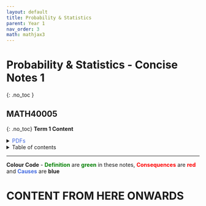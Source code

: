 ```yaml
---
layout: default
title: Probability & Statistics
parent: Year 1
nav_order: 3
math: mathjax3
---
```

# Probability & Statistics - Concise Notes 1
{: .no_toc }
## MATH40005
{: .no_toc}
**Term 1 Content**

<head>
  <style>
ol.n {list-style-type: none;}
  </style>
</head>
  

<details closed markdown="block">
  <summary>
    <span style="color: RoyalBlue;">PDFs</span>
  </summary>
  
  - <a href="/notes/pdfs/Y1Concise/PAS-MATH4005-c.pdf" target="_blank" style="color:#801fff;">**Prob + Stats Concise**</a> - <a href="/notes/pdfs/Y1Concise/PAS-MATH4005-c.pdf" download>**Download**</a>
- <a href="/notes/pdfs/year2/AnalysisII.pdf" target="_blank" style="color:#801fff;">**Open Prob + Stats Lecturer - Term 1**</a> - <a href="/notes/pdfs/year2/AnalysisII.pdf" download>**Download**</a>
- <a href="/notes/pdfs/year2/ANALecII.pdf" target="_blank" style="color:#801fff;">**Open Prob + Stats Lecturer - Term 2**</a> - <a href="/notes/pdfs/year2/ANALecII.pdf" download>**Download**</a>

<details closed markdown="block">
  <summary>
    <span style="color: #00ba47;">Problem Sheets - Term 1</span>
  </summary>
  
  - <a href="/notes/pdfs/year1/prob/probsheets/term1/PASPS1.pdf" target="_blank" style="color:#00ba47;">**Problem Sheet 1**</a> - <a href="/notes/pdfs/year1/prob/term1/probsheets/PASPS1-Sol.pdf" target="_blank">**Solutions**</a>
  
  - <a href="/notes/pdfs/year1/prob/probsheets/term1/PASPS2.pdf" target="_blank" style="color:#00ba47;">**Problem Sheet 2**</a> - <a href="/notes/pdfs/year1/prob/term1/probsheets/PASPS2-Sol.pdf" target="_blank">**Solutions**</a>
  
  - <a href="/notes/pdfs/year1/prob/probsheets/term1/PASPS3.pdf" target="_blank" style="color:#00ba47;">**Problem Sheet 3**</a> - <a href="/notes/pdfs/year1/prob/term1/probsheets/PASPS3-Sol.pdf" target="_blank">**Solutions**</a>
  
  - <a href="/notes/pdfs/year1/prob/probsheets/term1/PASPS4.pdf" target="_blank" style="color:#00ba47;">**Problem Sheet 4**</a> - <a href="/notes/pdfs/year1/prob/term1/probsheets/PASPS4-Sol.pdf" target="_blank">**Solutions**</a>
  
  - <a href="/notes/pdfs/year1/prob/probsheets/term1/PASPS5.pdf" target="_blank" style="color:#00ba47;">**Problem Sheet 5**</a> - <a href="/notes/pdfs/year1/prob/term1/probsheets/PASPS5-Sol.pdf" target="_blank">**Solutions**</a>
  
  - <a href="/notes/pdfs/year1/prob/probsheets/term1/PASPS6.pdf" target="_blank" style="color:#00ba47;">**Problem Sheet 6**</a> - <a href="/notes/pdfs/year1/prob/term1/probsheets/PASPS6-Sol.pdf" target="_blank">**Solutions**</a>
  
  - <a href="/notes/pdfs/year1/prob/probsheets/term1/PASPS7.pdf" target="_blank" style="color:#00ba47;">**Problem Sheet 7**</a> - <a href="/notes/pdfs/year1/prob/term1/probsheets/PASPS7-Sol.pdf" target="_blank">**Solutions**</a>
  
</details>

<details closed markdown="block">
  <summary>
    <span style="color: #00ba47;">Problem Sheets - Term 2</span>
  </summary>
  
  - <a href="/notes/pdfs/year1/prob/probsheets/term2/PASPS1.pdf" target="_blank" style="color:#00ba47;">**Problem Sheet 1**</a> - <a href="/notes/pdfs/year1/prob/term2/probsheets/PASPS1-Sol.pdf" target="_blank">**Solutions**</a>
  
  - <a href="/notes/pdfs/year1/prob/probsheets/term2/PASPS2.pdf" target="_blank" style="color:#00ba47;">**Problem Sheet 2**</a> - <a href="/notes/pdfs/year1/prob/term2/probsheets/PASPS2-Sol.pdf" target="_blank">**Solutions**</a>
  
  - <a href="/notes/pdfs/year1/prob/probsheets/term2/PASPS3.pdf" target="_blank" style="color:#00ba47;">**Problem Sheet 3**</a> - <a href="/notes/pdfs/year1/prob/term2/probsheets/PASPS3-Sol.pdf" target="_blank">**Solutions**</a>
  
  - <a href="/notes/pdfs/year1/prob/probsheets/term2/PASPS4.pdf" target="_blank" style="color:#00ba47;">**Problem Sheet 4**</a> - <a href="/notes/pdfs/year1/prob/term2/probsheets/PASPS4-Sol.pdf" target="_blank">**Solutions**</a>
  
  - <a href="/notes/pdfs/year1/prob/probsheets/term2/PASPS5.pdf" target="_blank" style="color:#00ba47;">**Problem Sheet 5**</a> - <a href="/notes/pdfs/year1/prob/term2/probsheets/PASPS5-Sol.pdf" target="_blank">**Solutions**</a>
  
  - <a href="/notes/pdfs/year1/prob/probsheets/term2/PASPS6.pdf" target="_blank" style="color:#00ba47;">**Problem Sheet 6**</a> - <a href="/notes/pdfs/year1/prob/term2/probsheets/PASPS6-Sol.pdf" target="_blank">**Solutions**</a>
  
</details>

</details>


<details closed markdown="block">
  <summary>
    Table of contents
  </summary>
<!--   {: .text-delta } -->
* TOC
{:toc}
</details>

---

**Colour Code** - <span style="color: green;">**Definition**</span> are
<span style="color: green;">**green**</span> in these notes,
<span style="color: red;">**Consequences**</span> are <span style="color: red;">**red**</span>
and <span style="color: RoyalBlue;">**Causes**</span> are <span style="color: blue-000;">**blue**</span>


# CONTENT FROM HERE ONWARDS

